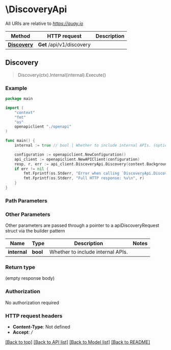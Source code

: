 # \DiscoveryApi

All URIs are relative to *https://quay.io*

Method | HTTP request | Description
------------- | ------------- | -------------
[**Discovery**](DiscoveryApi.md#Discovery) | **Get** /api/v1/discovery | 



## Discovery

> Discovery(ctx).Internal(internal).Execute()





### Example

```go
package main

import (
    "context"
    "fmt"
    "os"
    openapiclient "./openapi"
)

func main() {
    internal := true // bool | Whether to include internal APIs. (optional)

    configuration := openapiclient.NewConfiguration()
    api_client := openapiclient.NewAPIClient(configuration)
    resp, r, err := api_client.DiscoveryApi.Discovery(context.Background()).Internal(internal).Execute()
    if err != nil {
        fmt.Fprintf(os.Stderr, "Error when calling `DiscoveryApi.Discovery``: %v\n", err)
        fmt.Fprintf(os.Stderr, "Full HTTP response: %v\n", r)
    }
}
```

### Path Parameters



### Other Parameters

Other parameters are passed through a pointer to a apiDiscoveryRequest struct via the builder pattern


Name | Type | Description  | Notes
------------- | ------------- | ------------- | -------------
 **internal** | **bool** | Whether to include internal APIs. | 

### Return type

 (empty response body)

### Authorization

No authorization required

### HTTP request headers

- **Content-Type**: Not defined
- **Accept**: */*

[[Back to top]](#) [[Back to API list]](../README.md#documentation-for-api-endpoints)
[[Back to Model list]](../README.md#documentation-for-models)
[[Back to README]](../README.md)

